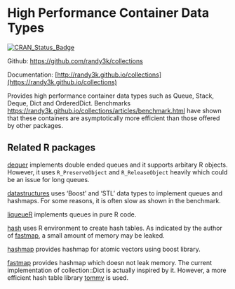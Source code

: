 
<!-- README.md is generated from README.Rmd. Please edit that file -->

# High Performance Container Data Types

[![CRAN\_Status\_Badge](http://www.r-pkg.org/badges/version/collections)](https://cran.r-project.org/package=collections)

Github: <https://github.com/randy3k/collections>

Documentation:
[http://randy3k.github.io/collections](https://randy3k.github.io/collections)

Provides high performance container data types such as Queue, Stack,
Deque, Dict and OrderedDict. Benchmarks
<https://randy3k.github.io/collections/articles/benchmark.html> have
shown that these containers are asymptotically more efficient than those
offered by other packages.

## Related R packages

[dequer](https://CRAN.R-project.org/package=dequer) implements double
ended queues and it supports arbitary R objects. However, it uses
`R_PreserveObject` and `R_ReleaseObject` heavily which could be an issue
for long queues.

[datastructures](https://CRAN.R-project.org/package=datastructures) uses
‘Boost’ and ‘STL’ data types to implement queues and hashmaps. For some
reasons, it is often slow as shown in the benchmark.

[liqueueR](https://CRAN.R-project.org/package=liqueueR) implements
queues in pure R code.

[hash](https://CRAN.R-project.org/package=hash) uses R environment to 
create hash tables. As indicated by the author of 
[fastmap](https://CRAN.R-project.org/package=fastmap),
a small amount of memory may be leaked.

[hashmap](https://CRAN.R-project.org/package=hashmap) provides
hashmap for atomic vectors using boost library.

[fastmap](https://CRAN.R-project.org/package=fastmap) provides hashmap
which doesn not leak memory. The current implementation of collection::Dict
is actually inspired by it. However, a more
efficient hash table library [tommy](https://github.com/amadvance/tommyds/)
is used.
